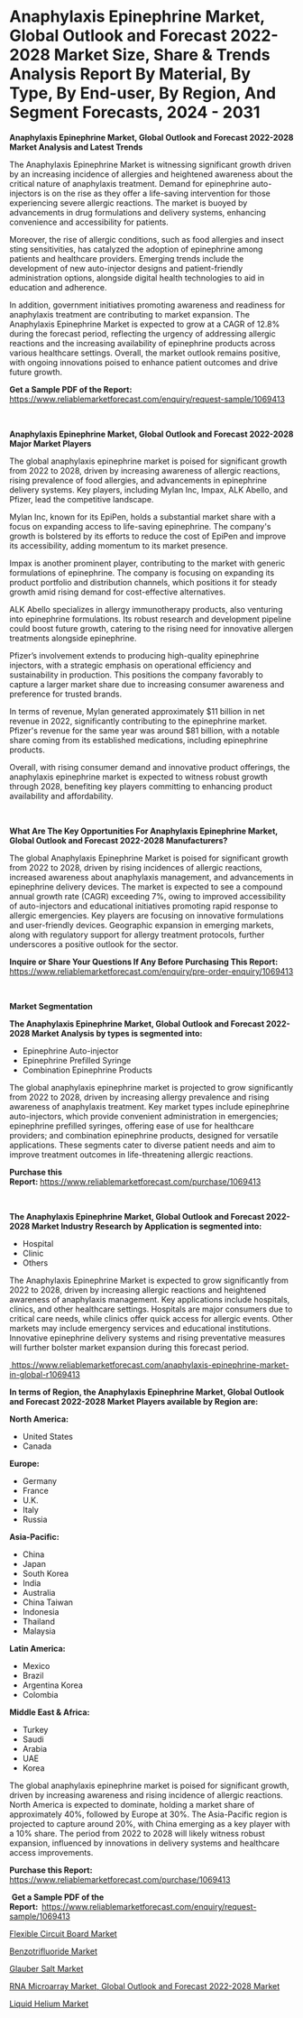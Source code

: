 <p><h1>Anaphylaxis Epinephrine Market, Global Outlook and Forecast 2022-2028 Market Size, Share & Trends Analysis Report By Material, By Type, By End-user, By Region, And Segment Forecasts, 2024 - 2031</h1></p><p><strong>Anaphylaxis Epinephrine Market, Global Outlook and Forecast 2022-2028 Market Analysis and Latest Trends</strong></p>
<p><p>The Anaphylaxis Epinephrine Market is witnessing significant growth driven by an increasing incidence of allergies and heightened awareness about the critical nature of anaphylaxis treatment. Demand for epinephrine auto-injectors is on the rise as they offer a life-saving intervention for those experiencing severe allergic reactions. The market is buoyed by advancements in drug formulations and delivery systems, enhancing convenience and accessibility for patients. </p><p>Moreover, the rise of allergic conditions, such as food allergies and insect sting sensitivities, has catalyzed the adoption of epinephrine among patients and healthcare providers. Emerging trends include the development of new auto-injector designs and patient-friendly administration options, alongside digital health technologies to aid in education and adherence. </p><p>In addition, government initiatives promoting awareness and readiness for anaphylaxis treatment are contributing to market expansion. The Anaphylaxis Epinephrine Market is expected to grow at a CAGR of 12.8% during the forecast period, reflecting the urgency of addressing allergic reactions and the increasing availability of epinephrine products across various healthcare settings. Overall, the market outlook remains positive, with ongoing innovations poised to enhance patient outcomes and drive future growth.</p></p>
<p><strong>Get a Sample PDF of the Report:&nbsp;</strong> <a href="https://www.reliablemarketforecast.com/enquiry/request-sample/1069413?utm_campaign=1885&utm_medium=2&utm_source=Github&utm_content=ia&utm_term=25122024&utm_id=anaphylaxis-epinephrine-market-global-outlook-and-forecast-2022-2028">https://www.reliablemarketforecast.com/enquiry/request-sample/1069413</a></p>
<p>&nbsp;</p>
<p><strong>Anaphylaxis Epinephrine Market, Global Outlook and Forecast 2022-2028 Major Market Players</strong></p>
<p><p>The global anaphylaxis epinephrine market is poised for significant growth from 2022 to 2028, driven by increasing awareness of allergic reactions, rising prevalence of food allergies, and advancements in epinephrine delivery systems. Key players, including Mylan Inc, Impax, ALK Abello, and Pfizer, lead the competitive landscape.</p><p>Mylan Inc, known for its EpiPen, holds a substantial market share with a focus on expanding access to life-saving epinephrine. The company's growth is bolstered by its efforts to reduce the cost of EpiPen and improve its accessibility, adding momentum to its market presence.</p><p>Impax is another prominent player, contributing to the market with generic formulations of epinephrine. The company is focusing on expanding its product portfolio and distribution channels, which positions it for steady growth amid rising demand for cost-effective alternatives.</p><p>ALK Abello specializes in allergy immunotherapy products, also venturing into epinephrine formulations. Its robust research and development pipeline could boost future growth, catering to the rising need for innovative allergen treatments alongside epinephrine.</p><p>Pfizer’s involvement extends to producing high-quality epinephrine injectors, with a strategic emphasis on operational efficiency and sustainability in production. This positions the company favorably to capture a larger market share due to increasing consumer awareness and preference for trusted brands.</p><p>In terms of revenue, Mylan generated approximately $11 billion in net revenue in 2022, significantly contributing to the epinephrine market. Pfizer's revenue for the same year was around $81 billion, with a notable share coming from its established medications, including epinephrine products.</p><p>Overall, with rising consumer demand and innovative product offerings, the anaphylaxis epinephrine market is expected to witness robust growth through 2028, benefiting key players committing to enhancing product availability and affordability.</p></p>
<p>&nbsp;</p>
<p><strong>What Are The Key Opportunities For Anaphylaxis Epinephrine Market, Global Outlook and Forecast 2022-2028 Manufacturers?</strong></p>
<p><p>The global Anaphylaxis Epinephrine Market is poised for significant growth from 2022 to 2028, driven by rising incidences of allergic reactions, increased awareness about anaphylaxis management, and advancements in epinephrine delivery devices. The market is expected to see a compound annual growth rate (CAGR) exceeding 7%, owing to improved accessibility of auto-injectors and educational initiatives promoting rapid response to allergic emergencies. Key players are focusing on innovative formulations and user-friendly devices. Geographic expansion in emerging markets, along with regulatory support for allergy treatment protocols, further underscores a positive outlook for the sector.</p></p>
<p><strong>Inquire or Share Your Questions If Any Before Purchasing This Report:</strong> <a href="https://www.reliablemarketforecast.com/enquiry/pre-order-enquiry/1069413?utm_campaign=1885&utm_medium=2&utm_source=Github&utm_content=ia&utm_term=25122024&utm_id=anaphylaxis-epinephrine-market-global-outlook-and-forecast-2022-2028">https://www.reliablemarketforecast.com/enquiry/pre-order-enquiry/1069413</a></p>
<p>&nbsp;</p>
<p><strong>Market Segmentation</strong></p>
<p><strong>The Anaphylaxis Epinephrine Market, Global Outlook and Forecast 2022-2028 Market Analysis by types is segmented into:</strong></p>
<p><ul><li>Epinephrine Auto-injector</li><li>Epinephrine Prefilled Syringe</li><li>Combination Epinephrine Products</li></ul></p>
<p><p>The global anaphylaxis epinephrine market is projected to grow significantly from 2022 to 2028, driven by increasing allergy prevalence and rising awareness of anaphylaxis treatment. Key market types include epinephrine auto-injectors, which provide convenient administration in emergencies; epinephrine prefilled syringes, offering ease of use for healthcare providers; and combination epinephrine products, designed for versatile applications. These segments cater to diverse patient needs and aim to improve treatment outcomes in life-threatening allergic reactions.</p></p>
<p><strong>Purchase this Report:&nbsp;</strong><a href="https://www.reliablemarketforecast.com/purchase/1069413?utm_campaign=1885&utm_medium=2&utm_source=Github&utm_content=ia&utm_term=25122024&utm_id=anaphylaxis-epinephrine-market-global-outlook-and-forecast-2022-2028">https://www.reliablemarketforecast.com/purchase/1069413</a></p>
<p>&nbsp;</p>
<p><strong>The Anaphylaxis Epinephrine Market, Global Outlook and Forecast 2022-2028 Market Industry Research by Application is segmented into:</strong></p>
<p><ul><li>Hospital</li><li>Clinic</li><li>Others</li></ul></p>
<p><p>The Anaphylaxis Epinephrine Market is expected to grow significantly from 2022 to 2028, driven by increasing allergic reactions and heightened awareness of anaphylaxis management. Key applications include hospitals, clinics, and other healthcare settings. Hospitals are major consumers due to critical care needs, while clinics offer quick access for allergic events. Other markets may include emergency services and educational institutions. Innovative epinephrine delivery systems and rising preventative measures will further bolster market expansion during this forecast period.</p></p>
<p><a href="https://www.reliablemarketforecast.com/anaphylaxis-epinephrine-market-in-global-r1069413?utm_campaign=1885&utm_medium=2&utm_source=Github&utm_content=ia&utm_term=25122024&utm_id=anaphylaxis-epinephrine-market-global-outlook-and-forecast-2022-2028">&nbsp;https://www.reliablemarketforecast.com/anaphylaxis-epinephrine-market-in-global-r1069413</a></p>
<p><strong>In terms of Region, the Anaphylaxis Epinephrine Market, Global Outlook and Forecast 2022-2028 Market Players available by Region are:</strong></p>
<p>
    <p> <strong> North America: </strong>
        <ul>
            <li>United States</li>
            <li>Canada</li>
        </ul>
        </p> 
    <p> <strong> Europe: </strong>
        <ul>
            <li>Germany</li>
            <li>France</li>
            <li>U.K.</li>
            <li>Italy</li>
            <li>Russia</li>
        </ul>
        </p> 
    <p> <strong> Asia-Pacific: </strong>
        <ul>
            <li>China</li>
            <li>Japan</li>
            <li>South Korea</li>
            <li>India</li>
            <li>Australia</li>
            <li>China Taiwan</li>
            <li>Indonesia</li>
            <li>Thailand</li>
            <li>Malaysia</li>
        </ul>
        </p> 
    <p> <strong> Latin America: </strong>
        <ul>
            <li>Mexico</li>
            <li>Brazil</li>
            <li>Argentina Korea</li>
            <li>Colombia</li>
        </ul>
        </p> 
    <p> <strong> Middle East & Africa: </strong>
        <ul>
            <li>Turkey</li>
            <li>Saudi</li>
            <li>Arabia</li>
            <li>UAE</li>
            <li>Korea</li>
        </ul>
    </p>
    </p>
<p><p>The global anaphylaxis epinephrine market is poised for significant growth, driven by increasing awareness and rising incidence of allergic reactions. North America is expected to dominate, holding a market share of approximately 40%, followed by Europe at 30%. The Asia-Pacific region is projected to capture around 20%, with China emerging as a key player with a 10% share. The period from 2022 to 2028 will likely witness robust expansion, influenced by innovations in delivery systems and healthcare access improvements.</p></p>
<p><strong>Purchase this Report: </strong><a href="https://www.reliablemarketforecast.com/purchase/1069413?utm_campaign=1885&utm_medium=2&utm_source=Github&utm_content=ia&utm_term=25122024&utm_id=anaphylaxis-epinephrine-market-global-outlook-and-forecast-2022-2028">https://www.reliablemarketforecast.com/purchase/1069413</a></p>
<p>&nbsp;<strong>Get a Sample PDF of the Report:&nbsp;&nbsp;</strong><a href="https://www.reliablemarketforecast.com/enquiry/request-sample/1069413?utm_campaign=1885&utm_medium=2&utm_source=Github&utm_content=ia&utm_term=25122024&utm_id=anaphylaxis-epinephrine-market-global-outlook-and-forecast-2022-2028">https://www.reliablemarketforecast.com/enquiry/request-sample/1069413</a></p>
<p><strong></strong></p>
<p><p><a href="https://www.linkedin.com/pulse/flexible-circuit-boardmarket-analysis-forecastinggrowth-drivers-pxqpf?utm_campaign=1885&utm_medium=2&utm_source=Github&utm_content=ia&utm_term=25122024&utm_id=anaphylaxis-epinephrine-market-global-outlook-and-forecast-2022-2028">Flexible Circuit Board Market</a></p><p><a href="https://www.linkedin.com/pulse/c-glance-reports-anmec?utm_campaign=1885&utm_medium=2&utm_source=Github&utm_content=ia&utm_term=25122024&utm_id=anaphylaxis-epinephrine-market-global-outlook-and-forecast-2022-2028">Benzotrifluoride Market</a></p><p><a href="https://www.linkedin.com/pulse/detailed-glauber-salt-market-analysis-expected-cagr-139-from-zbzxe?utm_campaign=1885&utm_medium=2&utm_source=Github&utm_content=ia&utm_term=25122024&utm_id=anaphylaxis-epinephrine-market-global-outlook-and-forecast-2022-2028">Glauber Salt Market</a></p><p><a href="https://github.com/sofayahoo2023/Market-Research-Report-List-6/blob/main/rna-microarray-market-global-outlook-and-forecast-2022-2028-market.md?utm_campaign=1885&utm_medium=2&utm_source=Github&utm_content=ia&utm_term=25122024&utm_id=anaphylaxis-epinephrine-market-global-outlook-and-forecast-2022-2028">RNA Microarray Market, Global Outlook and Forecast 2022-2028 Market</a></p><p><a href="https://www.linkedin.com/pulse/projected-cagr-112-report-liquid-helium-market-analysis-propels-znd9f?utm_campaign=1885&utm_medium=2&utm_source=Github&utm_content=ia&utm_term=25122024&utm_id=anaphylaxis-epinephrine-market-global-outlook-and-forecast-2022-2028">Liquid Helium Market</a></p></p>